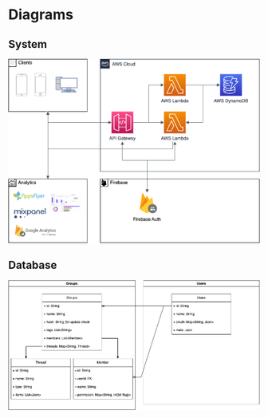 <!-- @format -->

# Diagrams

## System

![system diagram](./readme/system.png)

## Database

![system diagram](./readme/database.png)
